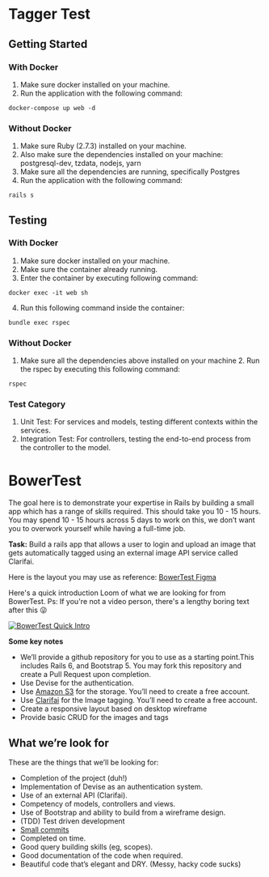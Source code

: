 # Tagger Test

## Getting Started

### With Docker

1. Make sure docker installed on your machine.
2. Run the application with the following command:

```
docker-compose up web -d
```

### Without Docker

1. Make sure Ruby (2.7.3) installed on your machine.
2. Also make sure the dependencies installed on your machine: postgresql-dev, tzdata, nodejs, yarn
3. Make sure all the dependencies are running, specifically Postgres
4. Run the application with the following command:

```
rails s
```

## Testing

### With Docker

1. Make sure docker installed on your machine.
2. Make sure the container already running.
3. Enter the container by executing following command:

```
docker exec -it web sh
```

4. Run this following command inside the container:

```
bundle exec rspec
```

### Without Docker

1. Make sure all the dependencies above installed on your machine 2. Run the rspec by executing this following command:

```
rspec
```

### Test Category

1. Unit Test: For services and models, testing different contexts within the services.
2. Integration Test: For controllers, testing the end-to-end process from the controller to the model.

# BowerTest

The goal here is to demonstrate your expertise in Rails by building a small app which has a range of skills required. This should take you 10 - 15 hours. You may spend 10 - 15 hours across 5 days to work on this, we don’t want you to overwork yourself while having a full-time job.

**Task:** Build a rails app that allows a user to login and upload an image that gets automatically tagged using an external image API service called Clarifai.

Here is the layout you may use as reference: [BowerTest Figma](https://www.figma.com/file/IWL90EwwbVkQrK2IBUePfm/BowerTest?node-id=2%3A42)

Here's a quick introduction Loom of what we are looking for from BowerTest.
Ps: If you're not a video person, there's a lengthy boring text after this 😜

[![BowerTest Quick Intro](https://i.imgur.com/M8xSWIl.gif)](https://www.loom.com/share/e1f087ec5b624ded8ac98a0f54ec2ff3 'BowerTest Quick Intro')

**Some key notes**

- We’ll provide a github repository for you to use as a starting point.This includes Rails 6, and Bootstrap 5. You may fork this repository and create a Pull Request upon completion.
- Use Devise for the authentication.
- Use [Amazon S3](https://aws.amazon.com/s3/?did=ft_card&trk=ft_card) for the storage. You’ll need to create a free account.
- Use [Clarifai](https://www.clarifai.com/) for the Image tagging. You’ll need to create a free account.
- Create a responsive layout based on desktop wireframe
- Provide basic CRUD for the images and tags

## What we’re look for

These are the things that we’ll be looking for:

- Completion of the project (duh!)
- Implementation of Devise as an authentication system.
- Use of an external API (Clarifai).
- Competency of models, controllers and views.
- Use of Bootstrap and ability to build from a wireframe design.
- (TDD) Test driven development
- [Small commits](https://betterprogramming.pub/why-you-should-write-small-git-commits-c9a042737aa6)
- Completed on time.
- Good query building skills (eg, scopes).
- Good documentation of the code when required.
- Beautiful code that’s elegant and DRY. (Messy, hacky code sucks)
